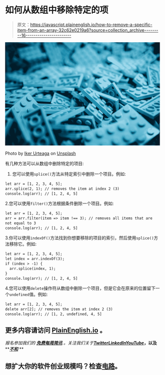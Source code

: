 # 如何从数组中移除特定的项

> 原文：<https://javascript.plainenglish.io/how-to-remove-a-specific-item-from-an-array-32c62e0219a6?source=collection_archive---------16----------------------->

![](img/8acf8657597a45ab92ffe8d0872b6fa2.png)

Photo by [Iker Urteaga](https://unsplash.com/@iurte?utm_source=medium&utm_medium=referral) on [Unsplash](https://unsplash.com?utm_source=medium&utm_medium=referral)

有几种方法可以从数组中删除特定的项目:

1.  您可以使用`splice()`方法从特定索引中删除一个项目。例如:

```
let arr = [1, 2, 3, 4, 5];
arr.splice(2, 1); // removes the item at index 2 (3)
console.log(arr); // [1, 2, 4, 5]
```

2.您可以使用`filter()`方法根据条件删除一个项目。例如:

```
let arr = [1, 2, 3, 4, 5];
arr = arr.filter(item => item !== 3); // removes all items that are not equal to 3
console.log(arr); // [1, 2, 4, 5]
```

3.你可以使用`indexOf()`方法找到你想要移除的项目的索引，然后使用`splice()`方法移除它。例如:

```
let arr = [1, 2, 3, 4, 5];
let index = arr.indexOf(3);
if (index > -1) {
  arr.splice(index, 1);
}
console.log(arr); // [1, 2, 4, 5]
```

4.您可以使用`delete`操作符从数组中删除一个项目，但是它会在原来的位置留下一个`undefined`值。例如:

```
let arr = [1, 2, 3, 4, 5];
delete arr[2]; // removes the item at index 2 (3)
console.log(arr); // [1, 2, undefined, 4, 5]
```

## 更多内容请访问 [PlainEnglish.io](https://plainenglish.io/) 。

*报名参加我们的* [***免费每周简讯***](http://newsletter.plainenglish.io/) *。关注我们关于*[***Twitter***](https://twitter.com/inPlainEngHQ)[***LinkedIn***](https://www.linkedin.com/company/inplainenglish/)*[***YouTube***](https://www.youtube.com/channel/UCtipWUghju290NWcn8jhyAw)***，以及****[***不和***](https://discord.gg/GtDtUAvyhW) **

## **想扩大你的软件创业规模吗？检查[电路](https://circuit.ooo/?utm=publication-post-cta)。**
